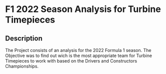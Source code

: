 <h1>F1 2022 Season Analysis for Turbine Timepieces</h1>

<h2>Description</h2>
The Project consists of an analysis for the 2022 Formula 1 season. The Objective was to find out wich is the most appropriate team for Turbine Timepieces to work with based on the Drivers and Constructors Championships.
<br />
